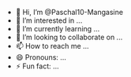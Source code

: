 - 👋 Hi, I’m @Paschal10-Mangasine
- 👀 I’m interested in ...
- 🌱 I’m currently learning ...
- 💞️ I’m looking to collaborate on ...
- 📫 How to reach me ...
- 😄 Pronouns: ...
- ⚡ Fun fact: ...

<!---
Paschal10-Mangasine/Paschal10-Mangasine is a ✨ special ✨ repository because its `README.md` (this file) appears on your GitHub profile.
You can click the Preview link to take a look at your changes.
--->
